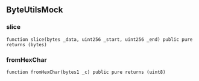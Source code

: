 ## ByteUtilsMock

### slice

```solidity
function slice(bytes _data, uint256 _start, uint256 _end) public pure returns (bytes)
```

### fromHexChar

```solidity
function fromHexChar(bytes1 _c) public pure returns (uint8)
```


